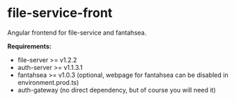 # file-service-front

Angular frontend for file-service and fantahsea.

**Requirements:**

- file-server >= v1.2.2
- auth-server >= v1.1.3.1
- fantahsea >= v1.0.3 (optional, webpage for fantahsea can be disabled in environment.prod.ts)
- auth-gateway (no direct dependency, but of course you will need it)

